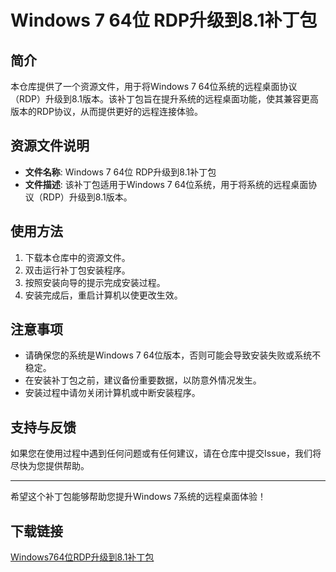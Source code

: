# Windows 7 64位 RDP升级到8.1补丁包

## 简介
本仓库提供了一个资源文件，用于将Windows 7 64位系统的远程桌面协议（RDP）升级到8.1版本。该补丁包旨在提升系统的远程桌面功能，使其兼容更高版本的RDP协议，从而提供更好的远程连接体验。

## 资源文件说明
- **文件名称**: Windows 7 64位 RDP升级到8.1补丁包
- **文件描述**: 该补丁包适用于Windows 7 64位系统，用于将系统的远程桌面协议（RDP）升级到8.1版本。

## 使用方法
1. 下载本仓库中的资源文件。
2. 双击运行补丁包安装程序。
3. 按照安装向导的提示完成安装过程。
4. 安装完成后，重启计算机以使更改生效。

## 注意事项
- 请确保您的系统是Windows 7 64位版本，否则可能会导致安装失败或系统不稳定。
- 在安装补丁包之前，建议备份重要数据，以防意外情况发生。
- 安装过程中请勿关闭计算机或中断安装程序。

## 支持与反馈
如果您在使用过程中遇到任何问题或有任何建议，请在仓库中提交Issue，我们将尽快为您提供帮助。

---

希望这个补丁包能够帮助您提升Windows 7系统的远程桌面体验！

## 下载链接

[Windows764位RDP升级到8.1补丁包](https://pan.quark.cn/s/3f2a9323410e)